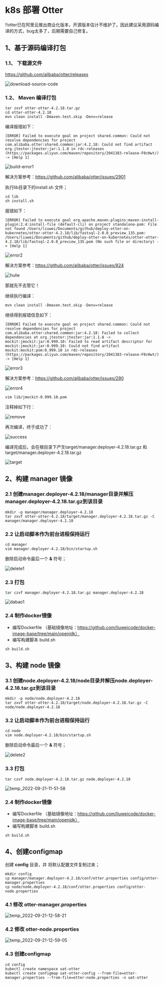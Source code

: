# k8s 部署 Otter

‼️otter已在阿里云推出商业化版本，开源版本估计不维护了。因此建议采用源码编译的方式，bug太多了，后期需要自己修复。

## 1、基于源码编译打包

### 1.1、 下载源文件

https://github.com/alibaba/otter/releases

![download-source-code](attachments/download-source-code.png)

### 1.2、 Maven 编译打包

```shell
tar zxvf otter-otter-4.2.18.tar.gz
cd otter-otter-4.2.18
mvn clean install -Dmaven.test.skip -Denv=release
```

编译报错如下：

```
[ERROR] Failed to execute goal on project shared.common: Could not resolve dependencies for project com.alibaba.otter:shared.common:jar:4.2.18: Could not find artifact org.jtester:jtester:jar:1.1.8 in rdc-releases (https://packages.aliyun.com/maven/repository/2041383-release-F0cHwt/) -> [Help 1]
```

![build-error1](attachments/build-error1.png)


解决方案参考：https://github.com/alibaba/otter/issues/2901


执行lib目录下的install.sh 文件；

```
cd lib
sh install.sh
```

报错如下：

```
[ERROR] Failed to execute goal org.apache.maven.plugins:maven-install-plugin:2.4:install-file (default-cli) on project standalone-pom: File not found /Users/liuwei/Documents/github/deploy-otter-on-kubernetes/otter-otter-4.2.18/lib/fastsql-2.0.0_preview_135.pom: /Users/liuwei/Documents/github/deploy-otter-on-kubernetes/otter-otter-4.2.18/lib/fastsql-2.0.0_preview_135.pom (No such file or directory) -> [Help 1]
```

![error2](attachments/error2.png)

解决方案参考：https://github.com/alibaba/otter/issues/824

![hulie](attachments/hulie.png)

那就先不去管它！

继续执行编译：

```
mvn clean install -Dmaven.test.skip -Denv=release
```

继续得到报错信息如下：

```
[ERROR] Failed to execute goal on project shared.common: Could not resolve dependencies for project com.alibaba.otter:shared.common:jar:4.2.18: Failed to collect dependencies at org.jtester:jtester:jar:1.1.8 -> mockit:jmockit:jar:0.999.10: Failed to read artifact descriptor for mockit:jmockit:jar:0.999.10: Could not find artifact mockit:mockit:pom:0.999.10 in rdc-releases (https://packages.aliyun.com/maven/repository/2041383-release-F0cHwt/) -> [Help 1]
```

![error3](attachments/error3.png)

解决方案参考：https://github.com/alibaba/otter/issues/290

![error4](attachments/error4.png)

```
vim lib/jmockit-0.999.10.pom
```

注释掉如下行：

![remove](attachments/remove.png)

再次编译，终于成功了：


![success](attachments/success.png)


编译完成后，会在根目录下产生target/manager.deployer-4.2.18.tar.gz 和 target/manager.deployer-4.2.18.tar.gz

![target](attachments/target.png)


## 2、构建 manager 镜像

### 2.1 创建**manager.deployer-4.2.18/manager**目录并解压manager.deployer-4.2.18.tar.gz到该目录

```
mkdir -p manager/manager.deployer-4.2.18
tar zxvf otter-otter-4.2.18/target/manager.deployer-4.2.18.tar.gz -C manager/manager.deployer-4.2.18
```

### 2.2 让启动脚本作为前台进程保持运行

```
cd manager
vim manager.deployer-4.2.18/bin/startup.sh
```

删除启动命令最后一个 **&** 符号；

![delete1](attachments/delete1.png)

### 2.3 打包

```
tar czvf manager.deployer-4.2.18.tar.gz manager.deployer-4.2.18
```

![dabao1](attachments/dabao1.png)

### 2.4 制作docker镜像

- 编写Dockerfile （基础镜像地址：https://github.com/liuweicode/docker-image-base/tree/main/openjdk）
- 编写构建脚本 build.sh

```
sh build.sh
```

## 3、构建 node 镜像

### 3.1 创建**node.deployer-4.2.18/node**目录并解压node.deployer-4.2.18.tar.gz到该目录

```
mkdir -p node/node.deployer-4.2.18
tar zxvf otter-otter-4.2.18/target/node.deployer-4.2.18.tar.gz -C node/node.deployer-4.2.18
```

### 3.2 让启动脚本作为前台进程保持运行

```
cd node
vim node.deployer-4.2.18/bin/startup.sh
```

删除启动命令最后一个 **&** 符号；

![delete2](attachments/delete2.png)


### 3.3 打包

```
tar czvf node.deployer-4.2.18.tar.gz node.deployer-4.2.18
```
![temp_2022-09-21-11-51-58](attachments/temp_2022-09-21-11-51-58.png)

### 2.4 制作docker镜像

- 编写Dockerfile （基础镜像地址：https://github.com/liuweicode/docker-image-base/tree/main/openjdk）
- 编写构建脚本 build.sh

```
sh build.sh
```

## 4、创建configmap

创建 **config** 目录，并 将默认配置文件复制过来；
```
mkdir config
cp manager/manager.deployer-4.2.18/conf/otter.properties config/otter-manager.properties
cp node/node.deployer-4.2.18/conf/otter.properties config/otter-node.properties
```

### 4.1 修改 **otter-manager.properties** 

![temp_2022-09-21-12-58-21](attachments/temp_2022-09-21-12-58-21.png)

### 4.2 修改 **otter-node.properties**

![temp_2022-09-21-12-59-05](attachments/temp_2022-09-21-12-59-05.png)

### 4.3 创建configmap

```
cd config
kubectl create namespace uat-otter
kubectl create configmap uat-otter-config --from-file=otter-manager.properties --from-file=otter-node.properties -n uat-otter
```









